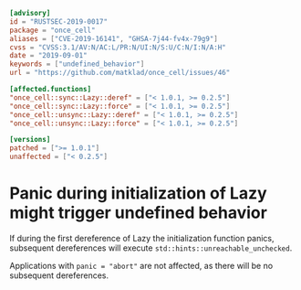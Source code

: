 ```toml
[advisory]
id = "RUSTSEC-2019-0017"
package = "once_cell"
aliases = ["CVE-2019-16141", "GHSA-7j44-fv4x-79g9"]
cvss = "CVSS:3.1/AV:N/AC:L/PR:N/UI:N/S:U/C:N/I:N/A:H"
date = "2019-09-01"
keywords = ["undefined_behavior"]
url = "https://github.com/matklad/once_cell/issues/46"

[affected.functions]
"once_cell::sync::Lazy::deref" = ["< 1.0.1, >= 0.2.5"]
"once_cell::sync::Lazy::force" = ["< 1.0.1, >= 0.2.5"]
"once_cell::unsync::Lazy::deref" = ["< 1.0.1, >= 0.2.5"]
"once_cell::unsync::Lazy::force" = ["< 1.0.1, >= 0.2.5"]

[versions]
patched = [">= 1.0.1"]
unaffected = ["< 0.2.5"]
```

# Panic during initialization of Lazy<T> might trigger undefined behavior

If during the first dereference of Lazy<T> the initialization function panics,
subsequent dereferences will execute `std::hints::unreachable_unchecked`.

Applications with `panic = "abort"` are not affected, as there will be no
subsequent dereferences.
